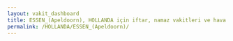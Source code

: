 ```yaml
---
layout: vakit_dashboard
title: ESSEN_(Apeldoorn), HOLLANDA için iftar, namaz vakitleri ve hava durumu - ilçe/eyalet seç
permalink: /HOLLANDA/ESSEN_(Apeldoorn)/
---
```


<script type="text/javascript">
  var GLOBAL_COUNTRY = 'HOLLANDA';
  var GLOBAL_CITY = 'ESSEN_(Apeldoorn)';
  var GLOBAL_STATE = '';
  var lat = 72;
  var lon = 21;
</script>
